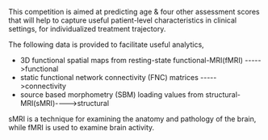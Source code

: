This competition is aimed at predicting age & four other assessment scores that will help to capture useful patient-level characteristics in clinical settings, for individualized treatment trajectory.  

The following data is provided to facilitate useful analytics,  
- 3D functional spatial maps from resting-state functional-MRI(fMRI)    ----->functional  
- static functional network connectivity (FNC) matrices                 ----->connectivity   
- source based morphometry (SBM) loading values from structural-MRI(sMRI)---->structural  

sMRI is a technique for examining the anatomy and pathology of the brain, while fMRI is used to examine brain activity. 
